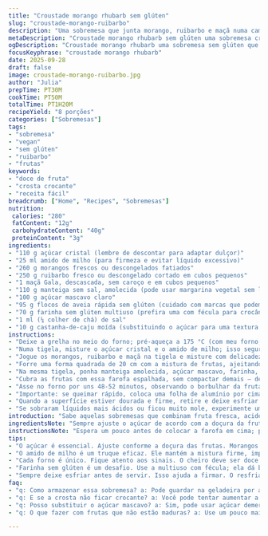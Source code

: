 ```yaml
---
title: "Croustade morango rhubarb sem glúten"
slug: "croustade-morango-ruibarbo"
description: "Uma sobremesa que junta morango, ruibarbo e maçã numa camadinha crocante. Sem glúten, sem lactose, vegan na prática, e sem nozes – cuidado com os substitutos. A mistura do azedinho da rhubarb com a doçura leve dos morangos e a textura aveludada da maçã cria contraste inesperado. A crosta feita com flocos de aveia rápida sem glúten e manteiga sem sal traz aquele toque tostado, levemente caramelizado, que é um sinal de que a técnica está no ponto. Rápida de preparar, precisa do meu truque no tempo e na textura para não empapar ou queimar. Requer presença de espírito pra sentir o cheiro, ouvir o borbulhar, e ver a cor dourada certa pra desligar o forno."
metaDescription: "Croustade morango rhubarb sem glúten uma sobremesa crocante com frutas frescas e combinações de sabores inusitadas"
ogDescription: "Croustade morango rhubarb uma sobremesa sem glúten que combina frutas frescas com crosta irresistível e textura perfeita"
focusKeyphrase: "croustade morango rhubarb"
date: 2025-09-28
draft: false
image: croustade-morango-ruibarbo.jpg
author: "Julia"
prepTime: PT30M
cookTime: PT50M
totalTime: PT1H20M
recipeYield: "8 porções"
categories: ["Sobremesas"]
tags:
- "sobremesa"
- "vegan"
- "sem glúten"
- "ruibarbo"
- "frutas"
keywords:
- "doce de fruta"
- "crosta crocante"
- "receita fácil"
breadcrumb: ["Home", "Recipes", "Sobremesas"]
nutrition: 
 calories: "280"
 fatContent: "12g"
 carbohydrateContent: "40g"
 proteinContent: "3g"
ingredients:
- "110 g açúcar cristal (lembre de descontar para adaptar dulçor)"
- "25 ml amido de milho (para firmeza e evitar líquido excessivo)"
- "260 g morangos frescos ou descongelados fatiados"
- "250 g ruibarbo fresco ou descongelado cortado em cubos pequenos"
- "1 maçã Gala, descascada, sem caroço e em cubos pequenos"
- "110 g manteiga sem sal, amolecida (pode usar margarina vegetal sem lactose)"
- "100 g açúcar mascavo claro"
- "95 g flocos de aveia rápida sem glúten (cuidado com marcas que podem ter glúten cruzado)"
- "70 g farinha sem glúten multiuso (prefira uma com fécula para crocância)"
- "1 ml (¼ colher de chá) de sal"
- "10 g castanha-de-caju moída (substituindo o açúcar para uma textura mais rústica e sabor diferente)"
instructions:
- "Deixe a grelha no meio do forno; pré-aqueça a 175 °C (com meu forno, gosto de dar uma chutada pro médio-baixo, pra não torrar rápido demais a cobertura)."
- "Numa tigela, misture o açúcar cristal e o amido de milho; isso segura junto o líquido dos morangos e ruibarbo que soltam, sem deixar o recheio mole demais."
- "Jogue os morangos, ruibarbo e maçã na tigela e misture com delicadeza pra não esmagar — tem que distribuir o amido, mas manter pedaços inteiros para textura."
- "Forre uma forma quadrada de 20 cm com a mistura de frutas, ajeitando de modo uniforme para não criar bolsões vazios."
- "Na mesma tigela, ponha manteiga amolecida, açúcar mascavo, farinha, flocos de aveia e castanha moída e o sal; misture com as pontas dos dedos até formar uma farofa úmida — a textura deve grudar ao apertar, mas sem virar pasta."
- "Cubra as frutas com essa farofa espalhada, sem compactar demais — deve sobrar ar pra formar crosta estaladiça."
- "Asse no forno por uns 48-52 minutos, observando o borbulhar da fruta no meio e a coloração da cobertura; o cheiro começa a ficar tostado e doce, sinal que tá no auge."
- "Importante: se queimar rápido, coloca uma folha de alumínio por cima (vi muita receita dizer tempo fixo, mas é o visual e o cheiro que mandam)."
- "Quando a superfície estiver dourada e firme, retire e deixe esfriar por pelo menos 50 minutos; só serve um pouco morno pra não desmanchar."
- "Se sobraram líquidos mais ácidos ou ficou muito mole, experimente uma colherinha de creme de leite vegetal gelado ao lado na hora de devorar — ajuda a equilibrar a acidez e a temperatura sem lactose."
introduction: "Sabe aquelas sobremesas que combinam fruta fresca, acidez controlada, e uma camada crocante que estala? Então, a croustade de morango com ruibarbo e maçã é um clássico que adaptei passo a passo pra ser sem glúten, sem lactose, e sem ovos – essencial pros alérgicos ou intolerantes. Já que ruibarbo tem acidez forte, a maçã também entra pra balancear. E pra crosta, aprendi que a mistura da farinha sem glúten com flocos de aveia rápida é a melhor pra manter crocância e umidade na medida. Manteiga amolecida é o segredo pra unir a farofa e dar aquele dourado que empolga no forno. Meus erros? Cobertura compactada demais vira massa pesada; cobertura rala demais não forma crosta, afunda. As frutas ainda precisam borbulhar bem, sinal de suculência na medida. Aí, só esperando esfriar pra ela firmar. Isso é mais ciência e sensibilidade que receita exata."
ingredientsNote: "Sempre ajuste o açúcar de acordo com a doçura da fruta — morangos frescos diferentes do congelado. O amido de milho não só engrossa, mas evita que tudo vire poça no fundo da forma, truque clássico pra sobremesa assada de frutas. A gema da massa foi substituída pela castanha-de-caju moída, pra dar textura e toque diferenciando sem comprometer a crocância e usando ingredientes que você encontra fácil. A manteiga pode ser substituída por margarina vegetal ou óleo de coco, mas verá uma leve mudança no sabor e na textura final da crosta. A farinha sem glúten deve ser multiuso com amido mostrado na embalagem pra melhor resultado. Não use sempre farinha de arroz pura pra crostas – resseca. Flocos de aveia rápida sem glúten são essenciais, não use flocos tradicionais pois contêm glúten oculto. Sal é importante – realça o sabor e evita doce empalagado."
instructionsNote: "Espera um pouco antes de colocar a farofa em cima; pontas dos dedos ajudam a sentir a textura – daí não precisa bater com colher e vira massa pesada. Sempre espalhe a farofa com a ponta dos dedos levemente, sem pressionar, pra formar bolsos de ar que assam e deixam crocante. Se a cobertura começar a escurecer rápido, cuidado; é temperatura alta demais. Cobertura precisa estar dourada e firme, mas não queimada. Se fruta não borbulhar, não estará suculenta; aumenta tempo, abaixe temperatura se secar demais. O resfriamento é essencial – isso firma a mistura pra fatiar sem desmanchar. Uma colher de vegetais pra servir ajuda com acidez e suaviza personalidade da rhubarb. Teste o forno sempre; cada um é diferente. Confie nos seus sentidos de cheiro, cor e textura, não só no relógio."
tips:
- "O açúcar é essencial. Ajuste conforme a doçura das frutas. Morangos maduros vão requerer menos açúcar. Ruibarbo é ácido, então meça. Proporção é chave pra não ficar doce demais."
- "O amido de milho é um truque eficaz. Ele mantém a mistura firme, impedindo que vire poça. Isso é crucial, sem amido a receita desanda. Esse detalhe faz a diferença entre um recheio suculento e grudento."
- "Cada forno é único. Fique atento aos sinais. O cheiro deve ser doce e tostado. Veja a coloração do topo. Se começar a escurecer rápido, cubra com papel alumínio. É melhor prevenir do que remediar."
- "Farinha sem glúten é um desafio. Use a multiuso com fécula; ela dá boa textura. Não é só uma questão de misturar. Há qualidade em marcas, teste até achar a ideal pro seu gosto."
- "Sempre deixe esfriar antes de servir. Isso ajuda a firmar. O resfriamento é tão importante quanto o tempo no forno. Se a crosta estiver quebradiça e fria, é um sinal de sucesso."
faq:
- "q: Como armazenar essa sobremesa? a: Pode guardar na geladeira por até três dias. Se tem líquido em excesso, guarde separado. Melhor fatiar na hora de servir."
- "q: E se a crosta não ficar crocante? a: Você pode tentar aumentar a temperatura no final, mas cuidado pra não queimar. Tente ventilar bem o forno."
- "q: Posso substituir o açúcar mascavo? a: Sim, pode usar açúcar demerara; vai mudar ligeiramente o sabor. Mas a textura não se altera muito."
- "q: O que fazer com frutas que não estão maduras? a: Use um pouco mais de açúcar ou canela, pode ajudar a equilibrar o sabor ácido. Teste pequenos pedaços antes."

---
```

